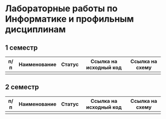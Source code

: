 # Лабораторные работы по Информатике и профильным дисциплинам

## 1 семестр

| п/п | Наименование | Статус | Ссылка на исходный код | Ссылка на схему |
| --- | --- | --- | --- | --- |
| | | | | |

## 2 семестр

| п/п | Наименование | Статус | Ссылка на исходный код | Ссылка на схему |
| --- | --- | --- | --- | --- |
| | | | | |